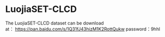 # LuojiaSET-CLCD
The LuojiaSET-CLCD dataset can be download at： https://pan.baidu.com/s/1Q31fJ43hizM1K2RottQukw 
password：9hhl 
